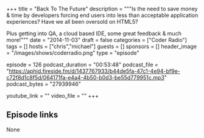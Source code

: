 +++
title = "Back To The Future"
description = """Is the need to save money & time by developers forcing end users into less than acceptable application experiences? Have we all been oversold on HTML5? 

Plus getting into QA, a cloud based IDE, some great feedback & much more!"""
date = "2014-11-03"
draft = false
categories = ["Coder Radio"]
tags = []
hosts = ["chris","michael"]
guests = []
sponsors = []
header_image = "/images/shows/coderradio.png"
type = "episode"

episode = 126
podcast_duration = "00:53:48"
podcast_file = "https://aphid.fireside.fm/d/1437767933/b44de5fa-47c1-4e94-bf9e-c72f8d1c8f5d/064171fa-e4a4-4b50-b0d3-be55d779951c.mp3"
podcast_bytes = "27939946"

youtube_link = ""
video_file = ""
+++

## Episode links

None

